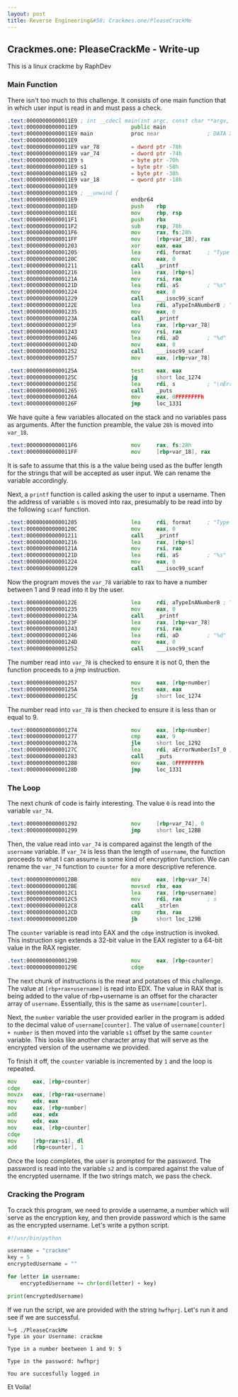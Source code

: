 ```yaml
---
layout: post
title: Reverse Engineering&#58; Crackmes.one/PleaseCrackMe
---
```


## Crackmes.one: PleaseCrackMe - Write-up

This is a linux crackme by RaphDev

### Main Function

There isn't too much to this challenge. It consists of one main function that in which user input is read in and must pass a check.

```asm
.text:00000000000011E9 ; int __cdecl main(int argc, const char **argv, const char **envp)
.text:00000000000011E9                 public main
.text:00000000000011E9 main            proc near               ; DATA XREF: _start+21↑o
.text:00000000000011E9
.text:00000000000011E9 var_78          = dword ptr -78h
.text:00000000000011E9 var_74          = dword ptr -74h
.text:00000000000011E9 s               = byte ptr -70h
.text:00000000000011E9 s1              = byte ptr -50h
.text:00000000000011E9 s2              = byte ptr -30h
.text:00000000000011E9 var_18          = qword ptr -18h
.text:00000000000011E9
.text:00000000000011E9 ; __unwind {
.text:00000000000011E9                 endbr64
.text:00000000000011ED                 push    rbp
.text:00000000000011EE                 mov     rbp, rsp
.text:00000000000011F1                 push    rbx
.text:00000000000011F2                 sub     rsp, 78h
.text:00000000000011F6                 mov     rax, fs:28h
.text:00000000000011FF                 mov     [rbp+var_18], rax
.text:0000000000001203                 xor     eax, eax
.text:0000000000001205                 lea     rdi, format     ; "Type in your Username: "
.text:000000000000120C                 mov     eax, 0
.text:0000000000001211                 call    _printf
.text:0000000000001216                 lea     rax, [rbp+s]
.text:000000000000121A                 mov     rsi, rax
.text:000000000000121D                 lea     rdi, aS         ; "%s"
.text:0000000000001224                 mov     eax, 0
.text:0000000000001229                 call    ___isoc99_scanf
.text:000000000000122E                 lea     rdi, aTypeInANumberB ; "\nType in a number beetween 1 and 9: "
.text:0000000000001235                 mov     eax, 0
.text:000000000000123A                 call    _printf
.text:000000000000123F                 lea     rax, [rbp+var_78]
.text:0000000000001243                 mov     rsi, rax
.text:0000000000001246                 lea     rdi, aD         ; "%d"
.text:000000000000124D                 mov     eax, 0
.text:0000000000001252                 call    ___isoc99_scanf
.text:0000000000001257                 mov     eax, [rbp+var_78]

.text:000000000000125A                 test    eax, eax
.text:000000000000125C                 jg      short loc_1274
.text:000000000000125E                 lea     rdi, s          ; "\nError: Number is too small"
.text:0000000000001265                 call    _puts
.text:000000000000126A                 mov     eax, 0FFFFFFFFh
.text:000000000000126F                 jmp     loc_1331
```

We have quite a few variables allocated on the stack and no variables pass as arguments. After the function preamble, the value ```28h``` is moved into ```var_18```.
```asm
.text:00000000000011F6                 mov     rax, fs:28h
.text:00000000000011FF                 mov     [rbp+var_18], rax
```

It is safe to assume that this is a the value being used as the buffer length for the strings that will be accepted as user input. We can rename the variable accordingly.

Next, a ```printf``` function is called asking the user to input a username. Then the address of variable ```s``` is moved into rax, presumably to be read into by the following ```scanf``` function.
```asm
.text:0000000000001205                 lea     rdi, format     ; "Type in your Username: "
.text:000000000000120C                 mov     eax, 0
.text:0000000000001211                 call    _printf
.text:0000000000001216                 lea     rax, [rbp+s]
.text:000000000000121A                 mov     rsi, rax
.text:000000000000121D                 lea     rdi, aS         ; "%s"
.text:0000000000001224                 mov     eax, 0
.text:0000000000001229                 call    ___isoc99_scanf
```

Now the program moves the ```var_78``` variable to rax to have a number between 1 and 9 read into it by the user.
```asm
.text:000000000000122E                 lea     rdi, aTypeInANumberB ; "\nType in a number beetween 1 and 9: "
.text:0000000000001235                 mov     eax, 0
.text:000000000000123A                 call    _printf
.text:000000000000123F                 lea     rax, [rbp+var_78]
.text:0000000000001243                 mov     rsi, rax
.text:0000000000001246                 lea     rdi, aD         ; "%d"
.text:000000000000124D                 mov     eax, 0
.text:0000000000001252                 call    ___isoc99_scanf
```

The number read into ```var_78``` is checked to ensure it is not 0, then the function proceeds to a jmp instruction.
```asm
.text:0000000000001257                 mov     eax, [rbp+number]
.text:000000000000125A                 test    eax, eax
.text:000000000000125C                 jg      short loc_1274
```

The number read into ```var_78``` is then checked to ensure it is less than or equal to 9.
```asm
.text:0000000000001274                 mov     eax, [rbp+number]
.text:0000000000001277                 cmp     eax, 9
.text:000000000000127A                 jle     short loc_1292
.text:000000000000127C                 lea     rdi, aErrorNumberIsT_0 ; "\nError: Number is too big"
.text:0000000000001283                 call    _puts
.text:0000000000001288                 mov     eax, 0FFFFFFFFh
.text:000000000000128D                 jmp     loc_1331
```
### The Loop

The next chunk of code is fairly interesting. The value ```0``` is read into the variable ```var_74```.
```asm
.text:0000000000001292                 mov     [rbp+var_74], 0
.text:0000000000001299                 jmp     short loc_12BB
```

Then, the value read into ```var_74``` is compared against the length of the ```username``` variable. If ```var_74``` is less than the length of ```username```, the function proceeds to what I can assume is some kind of encryption function. We can rename the ```var_74``` function to ```counter``` for a more descriptive reference.
```asm
.text:00000000000012BB                 mov     eax, [rbp+var_74]
.text:00000000000012BE                 movsxd  rbx, eax
.text:00000000000012C1                 lea     rax, [rbp+username]
.text:00000000000012C5                 mov     rdi, rax        ; s
.text:00000000000012C8                 call    _strlen
.text:00000000000012CD                 cmp     rbx, rax
.text:00000000000012D0                 jb      short loc_129B
```

The ```counter``` variable is read into EAX and the ```cdqe``` instruction is invoked. This instruction sign extends a 32-bit value in the EAX register to a 64-bit value in the RAX register.
```asm
.text:000000000000129B                 mov     eax, [rbp+counter]
.text:000000000000129E                 cdqe
```

The next chunk of instructions is the meat and potatoes of this challenge. The value at ```[rbp+rax+username]``` is read into EDX. The value in RAX that is being added to the value of rbp+username is an offset for the character array of ```username```. Essentially, this is the same as ```username[counter]```.

Next, the ```number``` variable the user provided earlier in the program is added to the decimal value of ```username[counter]```. The value of ```username[counter] + number``` is then moved into the variable ```s1``` offset by the same ```counter``` variable. This looks like another character array that will serve as the encrypted version of the username we provided.

To finish it off, the ```counter``` variable is incremented by ```1``` and the loop is repeated.
```asm
mov     eax, [rbp+counter]
cdqe
movzx   eax, [rbp+rax+username]
mov     edx, eax
mov     eax, [rbp+number]
add     eax, edx
mov     edx, eax
mov     eax, [rbp+counter]
cdqe
mov     [rbp+rax+s1], dl
add     [rbp+counter], 1
```

Once the loop completes, the user is prompted for the password. The password is read into the variable ```s2``` and is compared against the value of the encrypted username. If the two strings match, we pass the check.

### Cracking the Program

To crack this program, we need to provide a username, a number which will serve as the encryption key, and then provide password which is the same as the encrypted username. Let's write a python script.
```python
#!/usr/bin/python

username = "crackme"
key = 5
encryptedUsername = ""

for letter in username:
    encryptedUsername += chr(ord(letter) + key)

print(encryptedUsername)
```

If we run the script, we are provided with the string ```hwfhprj```. Let's run it and see if we are successful.
```
└─$ ./PleaseCrackMe 
Type in your Username: crackme

Type in a number beetween 1 and 9: 5

Type in the password: hwfhprj

You are succesfully logged in
```

Et Voila!
